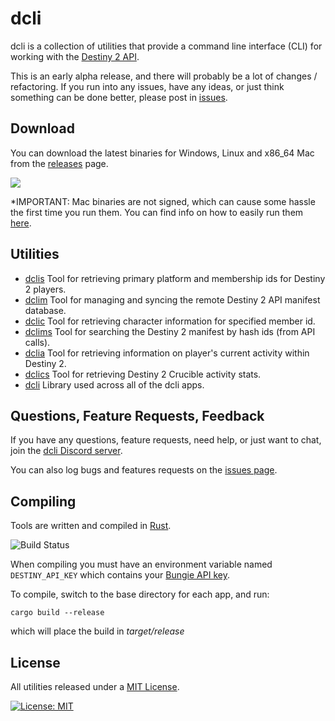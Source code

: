 # dcli

dcli is a collection of utilities that provide a command line interface (CLI) for working with the [Destiny 2 API](https://github.com/Bungie-net/api).

This is an early alpha release, and there will probably be a lot of changes / refactoring. If you run into any issues, have any ideas, or just think something can be done better, please post in [issues](https://github.com/mikechambers/dcli/issues).

## Download

You can download the latest binaries for Windows, Linux and x86_64 Mac from the [releases](https://github.com/mikechambers/dcli-gha/releases/latest) page.

[![](https://img.shields.io/github/v/release/mikechambers/dcli?style=social)](https://github.com/mikechambers/dcli-gha/releases/latest)

*IMPORTANT: Mac binaries are not signed, which can cause some hassle the first time you run them. You can find info on how to easily run them [here](https://github.com/mikechambers/dcli/wiki/Running-dcli-tools-on-Mac-OS-X).

## Utilities
* [dclis](https://github.com/mikechambers/dcli/tree/main/src/dclis) Tool for retrieving primary platform and membership ids for Destiny 2 players.
* [dclim](https://github.com/mikechambers/dcli/tree/main/src/dclim) Tool for managing and syncing the remote Destiny 2 API manifest database.
* [dclic](https://github.com/mikechambers/dcli/tree/main/src/dclic) Tool for retrieving character information for specified member id.
* [dclims](https://github.com/mikechambers/dcli/tree/main/src/dclims) Tool for searching the Destiny 2 manifest by hash ids (from API calls).
* [dclia](https://github.com/mikechambers/dcli/tree/main/src/dclia) Tool for retrieving information on player's current activity within Destiny 2.
* [dclics](https://github.com/mikechambers/dcli/tree/main/src/dclics) Tool for retrieving Destiny 2 Crucible activity stats.
* [dcli](https://github.com/mikechambers/dcli/tree/main/src/dcli) Library used across all of the dcli apps.

## Questions, Feature Requests, Feedback

If you have any questions, feature requests, need help, or just want to chat, join the [dcli Discord server](https://discord.gg/2Y8bV2Mq3p).

You can also log bugs and features requests on the [issues page](https://github.com/mikechambers/dcli/issues).

## Compiling

Tools are written and compiled in [Rust](https://www.rust-lang.org/).

![Build Status](https://github.com/mikechambers/dcli/workflows/dcli/badge.svg)

When compiling you must have an environment variable named `DESTINY_API_KEY` which contains your [Bungie API key](https://www.bungie.net/en/Application).

To compile, switch to the base directory for each app, and run:

```
cargo build --release
```

which will place the build in *target/release*

## License

All utilities released under a [MIT License](LICENSE.md).

[![License: MIT](https://img.shields.io/badge/License-MIT-orange.svg)](LICENSE.md)
